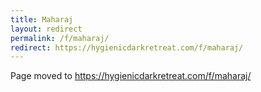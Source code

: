 ```yaml
---
title: Maharaj
layout: redirect
permalink: /f/maharaj/
redirect: https://hygienicdarkretreat.com/f/maharaj/
---
```


Page moved to <https://hygienicdarkretreat.com/f/maharaj/>

